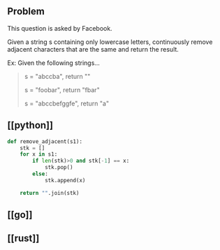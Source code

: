 ## Problem

This question is asked by Facebook.

Given a string s containing only lowercase letters, continuously remove adjacent characters that are the same and return the result.

Ex: Given the following strings...

> s = "abccba", return ""
>
> s = "foobar", return "fbar"
>
> s = "abccbefggfe", return "a"

## [[python]]

```python
def remove_adjacent(s1):
    stk = []
    for x in s1:
        if len(stk)>0 and stk[-1] == x:
            stk.pop()
        else:
            stk.append(x)

    return "".join(stk)
```

## [[go]]

## [[rust]]


